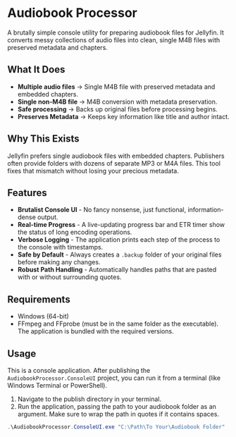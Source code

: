 # Audiobook Processor

A brutally simple console utility for preparing audiobook files for Jellyfin. It converts messy collections of audio files into clean, single M4B files with preserved metadata and chapters.

## What It Does

- **Multiple audio files** → Single M4B file with preserved metadata and embedded chapters.
- **Single non-M4B file** → M4B conversion with metadata preservation.
- **Safe processing** → Backs up original files before processing begins.
- **Preserves Metadata** → Keeps key information like title and author intact.

## Why This Exists

Jellyfin prefers single audiobook files with embedded chapters. Publishers often provide folders with dozens of separate MP3 or M4A files. This tool fixes that mismatch without losing your precious metadata.

## Features

- **Brutalist Console UI** - No fancy nonsense, just functional, information-dense output.
- **Real-time Progress** - A live-updating progress bar and ETR timer show the status of long encoding operations.
- **Verbose Logging** - The application prints each step of the process to the console with timestamps.
- **Safe by Default** - Always creates a `.backup` folder of your original files before making any changes.
- **Robust Path Handling** - Automatically handles paths that are pasted with or without surrounding quotes.

## Requirements

- Windows (64-bit)
- FFmpeg and FFprobe (must be in the same folder as the executable). The application is bundled with the required versions.

## Usage

This is a console application. After publishing the `AudiobookProcessor.ConsoleUI` project, you can run it from a terminal (like Windows Terminal or PowerShell).

1. Navigate to the publish directory in your terminal.
2. Run the application, passing the path to your audiobook folder as an argument. Make sure to wrap the path in quotes if it contains spaces.

```powershell
.\AudiobookProcessor.ConsoleUI.exe "C:\Path\To Your\Audiobook Folder"
